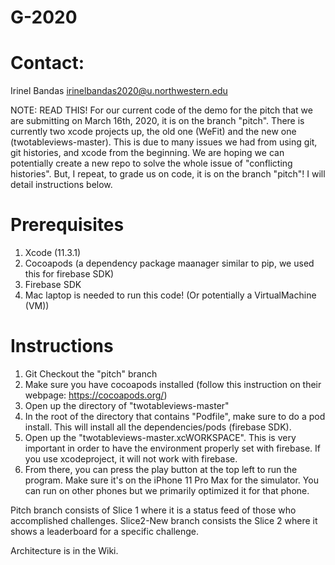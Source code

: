 # G-2020

# Contact:
Irinel Bandas
irinelbandas2020@u.northwestern.edu

NOTE: READ THIS!
For our current code of the demo for the pitch that we are submitting on March 16th, 2020, it is on the branch "pitch". There is currently two xcode projects up, the old one (WeFit) and the new one (twotableviews-master). This is due to many issues we had from using git, git histories, and xcode from the beginning. We are hoping we can potentially create a new repo to solve the whole issue of "conflicting histories". But, I repeat, to grade us on code, it is on the branch "pitch"! I will detail instructions below.

# Prerequisites
1. Xcode (11.3.1)
2. Cocoapods (a dependency package maanager similar to pip, we used this for firebase SDK)
3. Firebase SDK
4. Mac laptop is needed to run this code! (Or potentially a VirtualMachine (VM))

# Instructions
1. Git Checkout the "pitch" branch
2. Make sure you have cocoapods installed (follow this instruction on their webpage: https://cocoapods.org/)
3. Open up the directory of "twotableviews-master"
3. In the root of the directory that contains "Podfile", make sure to do a pod install. This will install all the dependencies/pods (firebase SDK).
4. Open up the "twotableviews-master.xcWORKSPACE". This is very important in order to have the environment properly set with firebase. If you use xcodeproject, it will not work with firebase.
5. From there, you can press the play button at the top left to run the program. Make sure it's on the iPhone 11 Pro Max for the simulator. You can run on other phones but we primarily optimized it for that phone.

Pitch branch consists of Slice 1 where it is a status feed of those who accomplished challenges. Slice2-New branch consists the Slice 2 where it shows a leaderboard for a specific challenge.

Architecture is in the Wiki. 

